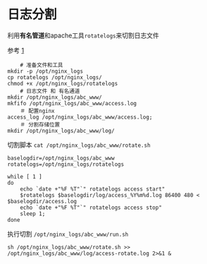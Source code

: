 # 日志分割

利用**有名管道**和apache工具`rotatelogs`来切割日志文件

参考 [1](http://blog.chinaunix.net/uid-11121450-id-3177198.html)

```shell
    # 准备文件和工具
mkdir -p /opt/nginx_logs
cp rotatelogs /opt/nginx_logs/
chmod +x /opt/nginx_logs/rotatelogs
    # 日志文件 和 有名通道
mkdir /opt/nginx_logs/abc_www/
mkfifo /opt/nginx_logs/abc_www/access.log
    ＃ 配置nginx
access_log /opt/nginx_logs/abc_www/access.log;
    ＃ 分割存储位置
mkdir /opt/nginx_logs/abc_www/log/
```

切割脚本 `cat /opt/nginx_logs/abc_www/rotate.sh`

```shell
baselogdir=/opt/nginx_logs/abc_www
rotatelogs=/opt/nginx_logs/rotatelogs

while [ 1 ]
do
    echo `date +"%F %T"`" rotatelogs access start"
    $rotatelogs $baselogdir/log/access_%Y%m%d.log 86400 480 < $baselogdir/access.log
    echo `date +"%F %T"`" rotatelogs access stop"
    sleep 1;
done
```

执行切割 `/opt/nginx_logs/abc_www/run.sh`

```shell
sh /opt/nginx_logs/abc_www/rotate.sh >> /opt/nginx_logs/abc_www/log/access-rotate.log 2>&1 &
```
